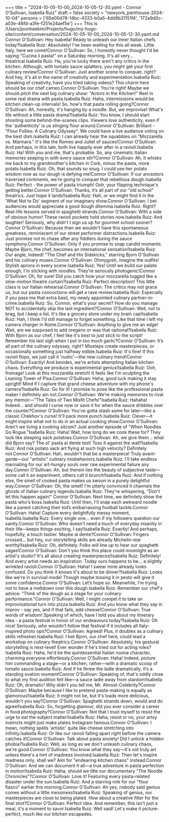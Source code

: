 +++
title = "2024-10-05-10-00_2024-10-05-12-30.yaml - Connor O’Sullivan, Isabella Ruiz"
draft = false
society = "newyork_penthouse-2024-10-04"
persons = ['65e00d78-14bc-4333-b0a5-4dd9b31151f4', '172a9d0c-a03e-46fd-a3fe-f251e24aef5e']
+++
This is /Users/joonheekim/Projects/hugo/my-hugo-site/content/conversation/2024-10-05-10-00_2024-10-05-12-30.yaml.md
Connor O’Sullivan: Hey Isabella! Ready to unleash our inner Italian chefs today?Isabella Ruiz: Absolutely! I’ve been waiting for this all week. Little Italy, here we come!Connor O’Sullivan: So, I honestly never thought I'd be saying "Cucina il pasta!" on a Saturday morning. It's all very... theatrical.Isabella Ruiz: Ha, you're lucky there aren't any critics in the kitchen. Although, with tomato sauce splatters, you might get your first culinary review!Connor O’Sullivan: Just another scene to conquer, right? And hey, it's all in the name of creativity and experimentation.Isabella Ruiz: Speaking of creativity, have you tried taking videos? This charm here should be our chef cameo.Connor O’Sullivan: You're right! Maybe we should pitch the next big culinary show: "Actors in the Kitchen!" Reel in some real drama with pasta.Isabella Ruiz: Haha, intermissions would be kitchen clean-up intervals! So, how's that pasta rolling going?Connor O’Sullivan: Ah, honestly, it's hanging by a noodle. But, we improvise! What's life without a little pasta drama?Isabella Ruiz: You know, I should start shooting some behind-the-scenes clips. Viewers love authenticity, even if the 'authenticity' is us slinging flour around.Connor O’Sullivan: Brilliant - "Flour Follies: A Culinary Odyssey". We could have a live audience voting on the best dish.Isabella Ruiz: I can already hear the squabbles on "Mozzarella vs. Marinara." It's like the Romeo and Juliet of sauces!Connor O’Sullivan: And perhaps, in this tale, both live happily ever after in a ravioli.Isabella Ruiz: Ha! With you and me, that's probable. So, any cinematic Italian memories seeping in with every sauce stir?Connor O’Sullivan: Ah, it whisks me back to my grandmother's kitchen in Cork, minus the pasta, more potato.Isabella Ruiz: Oh, that sounds so snug. I could use her potato wisdom now as our dough is defying me!Connor O’Sullivan: If our ancestors traversed continents, we're going to conquer that rebellious dough.Isabella Ruiz: Perfect - the power of pasta triumph! Ooh, your flipping technique's getting better.Connor O’Sullivan: Thanks, it’s all part of our "old school" theatrics. Just hope it lands!Isabella Ruiz: Hah, or we might find it in the 'What Not to Do' segment of our imaginary show.Connor O’Sullivan: I bet audiences would appreciate a good dough dilemma.Isabella Ruiz: Right? Real-life lessons served in spaghetti strands.Connor O’Sullivan: With a side of obvious humor! These ravioli pockets hold stories now.Isabella Ruiz: And laughter! Seriously, why didn't I sign us up for gourmet school sooner?Connor O’Sullivan: Because then we wouldn't have this spontaneous greatness, reminiscent of our street performer distractions.Isabella Ruiz: Just promise not to chase after any fiddlers during the sauce symphony.Connor O’Sullivan: Only if you promise to snap candid moments. Maybe Bjorn, the chef, becomes an international sensation!Isabella Ruiz: Our angle, indeed! "The Chef and His Sidekicks," starring Bjorn O'Sullivan and his culinary muses.Connor O’Sullivan: Ohmygosh, imagine the outfits! Stylish aprons in every scene.Isabella Ruiz: Yes! Until we build our palate enough, I'm sticking with noodles. They're seriously photogenic!Connor O’Sullivan: Oh, for sure! Did you catch how your mozzarella tugged like a slow-motion theatre curtain?Isabella Ruiz: Perfect description! This little class is our Italian rehearsal.Connor O’Sullivan: The critics may not grace us, but our pasta concoctions will get a rave review.Isabella Ruiz: Especially if you pass me that extra basil, my newly appointed culinary partner-in-crime.Isabella Ruiz: So, Connor, what's your secret? How do you manage NOT to accidentally skip the last ingredient?Connor O’Sullivan: Well, not to brag, but I keep a list. It's like a grocery store under my brain cap!Isabella Ruiz: Hah, I think I'd still manage to forget something. Like that time I left my camera charger in Rome.Connor O’Sullivan: Anything to give me an edge! Wait, are we supposed to add oregano or was that optional?Isabella Ruiz: With Bjorn as our chef, I feel like it's best to *just* stick to the script! Remember his last sigh when I put in too much garlic?Connor O’Sullivan: It’s all part of the culinary odyssey, right? Missteps create masterpieces, or occasionally something just halfway edible.Isabella Ruiz: It's fine! If this ravioli flops, we just call it 'rustic'—the new culinary trend!Connor O’Sullivan: Exactly! And besides, we're artists attempting Italian kitchen chaos. Everything we produce is experimental genius!Isabella Ruiz: Ooh, fromage! Look at this mozzarella stretch! It feels like I'm sculpting the Leaning Tower of Pisa.Connor O’Sullivan: Haha, good luck making it stay upright! Mind if I capture that grand cheese adventure with my phone's camera?Isabella Ruiz: Go for it! I promise to pose like the professional pasta maker I definitely am not.Connor O’Sullivan: We're making memories to rival any memoir—“The Tales of Two Misfit Chefs!”Isabella Ruiz: Hahaha! Indeed... and should I curse now or save it for when the sauce dribbles over the counter?Connor O’Sullivan: You've gotta stash some for later—like a classic Chekhov's curse! It'll pack more punch.Isabella Ruiz: Clever—it might inspire what not to do in an actual cooking show.Connor O’Sullivan: Aren't we living a cooking sitcom? Just another episode of "When Noodles Go Rogue."Isabella Ruiz: Haha! Wait, how long do we cook these for? They look like sleeping sack potatoes.Connor O’Sullivan: Ah, we give them... what did Bjorn say? The ol' pasta al dente test! Toss it against the wall?Isabella Ruiz: And risk potato sack art flying at such high velocity? Definitely not.Connor O’Sullivan: Hah, wouldn't that be a masterpiece! Truly avant-garde—our "artistic" culinary misbehaviors.Isabella Ruiz: I'll take endless marinating for our art-hungry souls over raw experimental failure any day.Connor O’Sullivan: Ah, but therein lies the beauty of subjective taste—some call it an experiment, others call it brunch!Isabella Ruiz: And if nothing else, the smell of cooked pasta makes us swoon in a purely delightful way.Connor O’Sullivan: Oh, the smell! I'm utterly convinced it channels the ghosts of Italian culinary legends.Isabella Ruiz: They're whispering, "Don't let this happen again!" Connor O’Sullivan: Next time, we definitely show the pasta who's boss.Isabella Ruiz: Until then, I'll snap each awkward noodle like a parent catching their kid’s embarrassing football tackle.Connor O’Sullivan: Haha! Capture every delightfully messy moment, Isabella.Isabella Ruiz: Every single one... even if my followers question our sanity.Connor O’Sullivan: Who doesn't need a touch of everyday insanity in their life—keeps things exciting, I say!Isabella Ruiz: Exactly! And perhaps, hopefully, a touch tastier. Maybe al dente?Connor O’Sullivan: Fingers crossed... but hey, our storytelling skills are already Michelin-star worthy!Isabella Ruiz: Oh, definitely. Folks will line up to hear our spaghetti sagas!Connor O’Sullivan: Don't you think this place could moonlight as an artist's studio? It's all about creating masterpieces!Isabella Ruiz: Definitely! And every artist needs an inspiration. Today ours happens to be... a slightly wrinkled ravioli.Connor O’Sullivan: Haha! I swear mine already looks confused. Do you think it knows it's about to be dinner?Isabella Ruiz: Looks like we're in survival mode! Though maybe tossing it in pesto will give it some confidence.Connor O’Sullivan: Let’s hope so. Meanwhile, I’m trying not to have a meltdown over this dough.Isabella Ruiz: Remember our chef's advice: "Think of the dough as a stage for your culinary performance."Connor O’Sullivan: Well, I might compel it to take an improvisational turn into pizza.Isabella Ruiz: And you know what they say in improv - say yes, and if that fails, add cheese!Connor O’Sullivan: True words of wisdom! Speaking of which, have I told you about my itinerary idea - a pasta festival in honor of our endeavours today?Isabella Ruiz: Oh nice! Seriously, who wouldn't follow that festival if it includes all Italy-inspired photo ops?Connor O’Sullivan: Agreed! Plus, it doubles as a culinary skills refresher.Isabella Ruiz: I bet Bjorn, our chef here, could lead a workshop on culinary theatrics.Connor O’Sullivan: Absolutely, his gestural storytelling is next-level! Ever wonder if he's tried out for acting roles?Isabella Ruiz: Haha, he'd be the quintessential Italian nonna character, charming everyone effortlessly.Connor O’Sullivan: Haha! Indeed, picture him commanding a stage—or a kitchen, rather—with a dramatic scoop of tomato sauce.Isabella Ruiz: And if he threw the ladle dramatically, it’s a standing ovation moment!Connor O’Sullivan: Speaking of, that's oddly close to what my first audition felt like—a sauce ladle away from stardom!Isabella Ruiz: Oh, dramatic! Why didn't you tell me, Mr. Almost-Celebrity?Connor O’Sullivan: Maybe because I like to pretend pasta-making is equally as glamorous!Isabella Ruiz: It might not be, but it's loads more delicious, wouldn’t you say?Connor O’Sullivan: Spaghetti strands down, would and do agree!Isabella Ruiz: So, forgetting glamour, did you ever consider a career in food photography?Connor O’Sullivan: Not that I trust myself to resist the urge to eat the subject matter!Isabella Ruiz: Haha, resist or no, your artsy instincts might just make plates Instagram famous.Connor O’Sullivan: I mean, nothing spells 'artistic' quite like cheese stretching into infinity.Isabella Ruiz: Or like our ravioli falling apart right before the camera catches it!Connor O’Sullivan: Talk about pasta anxiety! Did I unlock a hidden phobia?Isabella Ruiz: Well, as long as we don't unleash culinary chaos, we're good.Connor O’Sullivan: You know what they say—it's not truly art unless there's a hint of madness involved.Isabella Ruiz: Then let's inspire madness only, shall we? Aim for "endearing kitchen chaos" instead.Connor O’Sullivan: And we can document it all—a true adventure in pasta perfection in motion!Isabella Ruiz: Haha, should we title our documentary "The Noodle Chronicles"?Connor O’Sullivan: Love it! Featuring every pasta-related disaster under the sun.Isabella Ruiz: And a starring role for our "flour fiasco" earlier this morning.Connor O’Sullivan: Ah yes, nobody said genius comes without a little messiness!Isabella Ruiz: Speaking of genius, our masterpieces are close to being plated. How about a creative filter for the final shot?Connor O’Sullivan: Perfect idea. And remember, this isn't just a meal, it's a moment to savor.Isabella Ruiz: Well said! Let's make it picture-perfect, much like our kitchen escapades.